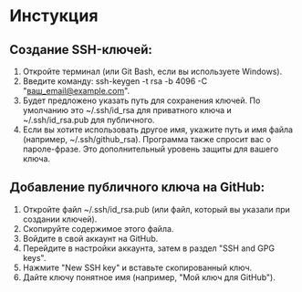 #  Инстукция

##  Создание SSH-ключей:
1. Откройте терминал (или Git Bash, если вы используете Windows).
2. Введите команду: ssh-keygen -t rsa -b 4096 -C "ваш_email@example.com".
3. Будет предложено указать путь для сохранения ключей. По умолчанию это ~/.ssh/id_rsa для приватного ключа и ~/.ssh/id_rsa.pub для публичного.
4. Если вы хотите использовать другое имя, укажите путь и имя файла (например, ~/.ssh/github_rsa).
Программа также спросит вас о пароле-фразе. Это дополнительный уровень защиты для вашего ключа.

## Добавление публичного ключа на GitHub:
1. Откройте файл ~/.ssh/id_rsa.pub (или файл, который вы указали при создании ключей).
2. Скопируйте содержимое этого файла.
3. Войдите в свой аккаунт на GitHub.
4. Перейдите в настройки аккаунта, затем в раздел "SSH and GPG keys".
5. Нажмите "New SSH key" и вставьте скопированный ключ.
6. Дайте ключу понятное имя (например, "Мой ключ для GitHub").